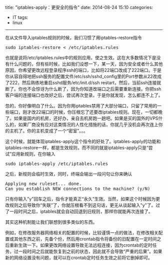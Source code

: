 title: "iptables-apply：更安全的指令"
date: 2014-08-24 15:10
categories:
- IT
tags:
- linux
---
在从文件导入iptables规则的时候，我们习惯了用iptables-restore指令

<pre>
sudo iptables-restore < /etc/iptables.rules
</pre>

也就是说将/etc/iptables.rules中的规则应用，使之生效。这在大多数情况下是没有什么问题的，但有些时候，比如我们设想一下，某一天，因为安全或者什么其他原因，你希望更改远程登录程序ssh的端口，比如将22端口改成了222端口。于是你从容自得地把ssh服务的配置文件/etc/ssh/sshd_config里的Port参数从22改成了222，然后熟练地重启sshd服务/etc/init.d/ssh restart，然后，当前ssh连接就断了。你也不会惊讶为什么断了，因为你知道改端口之后需要重新连接。你把ssh客户端的连接端口也改好之后，尝试再次登录。于是你就发现，怎么都连不上了。

忽的，你好像明白了什么。因为你用iptables禁用了大部分端口，只留了常用的一些端口，刚才改22端口的时候，你压根忘了还要改iptables规则。现在，一切都晚了。如果是国内的机房，还好办，亲自去机房跑一趟吧。如果是买的国外的VPS什么的，如果厂商没有应对这类情况的人性化措施的话，你就几乎没机会再次连上你的主机了。你的主机变成了一个“密室”。。。

这个时候，就能体现iptables-apply这个指令的好处了。iptables-apply的功能和iptables-restore一样，都是生效规则，而不同的就是iptables-apply只是“尝试”应用新规则，在你输入

<pre>
sudo iptables-apply /etc/iptables.rules
</pre>

之后，新规则会临时生效，同时，终端会输出一段问句让你来确认

<pre>
Applying new ruleset... done.
Can you establish NEW connections to the machine? (y/N)
</pre>

只有你输入"y"回车之后，指令才能真正“永久”生效。当然，如果这个时候因为更改规则之后导致你“失联”了，你就压根看不到这句话，更无从谈起输入"y"了。过了一段时间之后，iptables就会自动回退到旧规则，那样你就能再次连接了。

其实这种机制能让我们联想到很多类似的东西。

例如，在修改服务器网络相关的配置的时候，比较谨慎一点的做法，在修改相关配置或其他东西之前，先备个份，然后用crontab指令将备份的旧配置在一定时间之后重新生效一下。如果更改网络设置导致无法远程连接，因为crontab的定时任务，过一段时间之后就能恢复到之前的状态，因此就不会导致“严重的后果”。如果新的网络设置没有问题，就可以在crontab定时任务生效之前将它删掉即可。